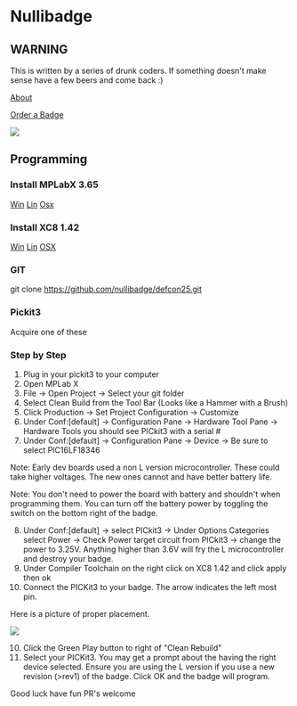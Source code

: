 # Nullibadge
## WARNING
This is written by a series of drunk coders. If something doesn't make sense have a few beers and come back :)

[About](http://nu.llify.com)

[Order a Badge](https://docs.google.com/forms/d/1BT1bi9LWtsvNwGjnZjbqTZsIYf-_CRmu9A9kopbBeFg)

![](http://media.giphy.com/media/JdMtXSfw2kj60/200.gif)

## Programming

### Install MPLabX 3.65
[Win](http://ww1.microchip.com/downloads/en/DeviceDoc/MPLABX-v3.65-windows-installer.exe)
[Lin](http://ww1.microchip.com/downloads/en/DeviceDoc/MPLABX-v3.65-linux-installer.tar)
[Osx](http://ww1.microchip.com/downloads/en/DeviceDoc/MPLABX-v3.65-osx-installer.dmg)

### Install XC8 1.42
[Win](http://ww1.microchip.com/downloads/en/DeviceDoc/xc8-v1.42-full-install-windows-installer.exe)
[Lin](http://ww1.microchip.com/downloads/en/DeviceDoc/xc8-v1.42-full-install-linux-installer.run)
[OSX](http://ww1.microchip.com/downloads/en/DeviceDoc/xc8-v1.42-full-install-osx-installer.dmg)

### GIT
git clone https://github.com/nullibadge/defcon25.git

### Pickit3
Acquire one of these

### Step by Step
1. Plug in your pickit3 to your computer
2. Open MPLab X
3. File -> Open Project -> Select your git folder
4. Select Clean Build from the Tool Bar (Looks like a Hammer with a Brush)
5. Click Production -> Set Project Configuration -> Customize
6. Under Conf:[default] -> Configuration Pane -> Hardware Tool Pane -> Hardware Tools you should see PICkit3 with a serial # 
7. Under Conf:[default] -> Configuration Pane -> Device -> Be sure to select PIC16LF18346

Note: Early dev boards used a non L version microcontroller. These could take higher voltages. The new ones cannot and have better battery life.

Note: You don't need to power the board with battery and shouldn't when programming them. You can turn off the battery power by toggling the switch on the bottom right of the badge.

8. Under Conf:[default] -> select PICkit3 -> Under Options Categories select Power -> Check Power target circuit from PICkit3 -> change the power to 3.25V. Anything higher than 3.6V will fry the L microcontroller and destroy your badge. 
9. Under Compiler Toolchain on the right click on XC8 1.42 and click apply then ok
10. Connect the PICKit3 to your badge. The arrow indicates the left most pin.

Here is a picture of proper placement.

![](https://i.imgur.com/vfNkun4.jpg)

10. Click the Green Play button to right of "Clean Rebuild"
11. Select your PICKit3. You may get a prompt about the having the right device selected. Ensure you are using the L version if you use a new revision (>rev1) of the badge. Click OK and the badge will program.


Good luck have fun PR's welcome

